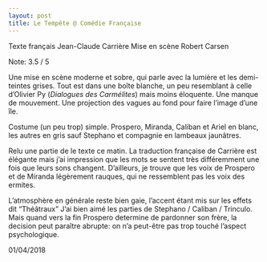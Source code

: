 ```yaml
---
layout: post
title: Le Tempête @ Comédie Française
---
```

Texte français Jean-Claude Carrière
Mise en scène Robert Carsen

Note: 3.5 / 5 

Une mise en scène moderne et sobre, qui parle avec la lumière et les demi-teintes grises. Tout est dans une boîte blanche, un peu resemblant à celle d’Olivier Py (*Dialogues des Carmélites*) mais moins éloquente. Une manque de mouvement. Une projection des vagues au fond pour faire l’image d’une île. 

Costume (un peu trop) simple. Prospero, Miranda, Caliban et Ariel en blanc, les autres en gris sauf Stephano et compagnie en lambeaux jaunâtres. 

Relu une partie de le texte ce matin. La traduction française de Carrière est élégante mais j’ai impression que les mots se sentent très différemment une fois que leurs sons changent. D’ailleurs, je trouve que les voix de Prospero et de Miranda légèrement rauques, qui ne ressemblent pas les voix des ermites. 

L’atmosphère en générale reste bien gaie, l’accent étant mis sur les effets dit “Théâtraux” J’ai bien aimé les parties de Stephano / Caliban / Trinculo. Mais quand vers la fin Prospero determine de pardonner son frère, la decision peut paraître abrupte: on n’a peut-être pas trop touché l’aspect psychologique. 

01/04/2018
